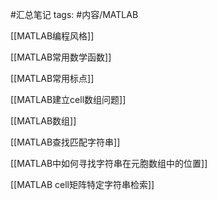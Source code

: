 #汇总笔记 
tags: #内容/MATLAB 



[[MATLAB编程风格]]

 


[[MATLAB常用数学函数]]





[[MATLAB常用标点]]





[[MATLAB建立cell数组问题]]   

  
[[MATLAB数组]]





[[MATLAB查找匹配字符串]]

 


[[MATLAB中如何寻找字符串在元胞数组中的位置]]

 





[[MATLAB cell矩阵特定字符串检索]]





